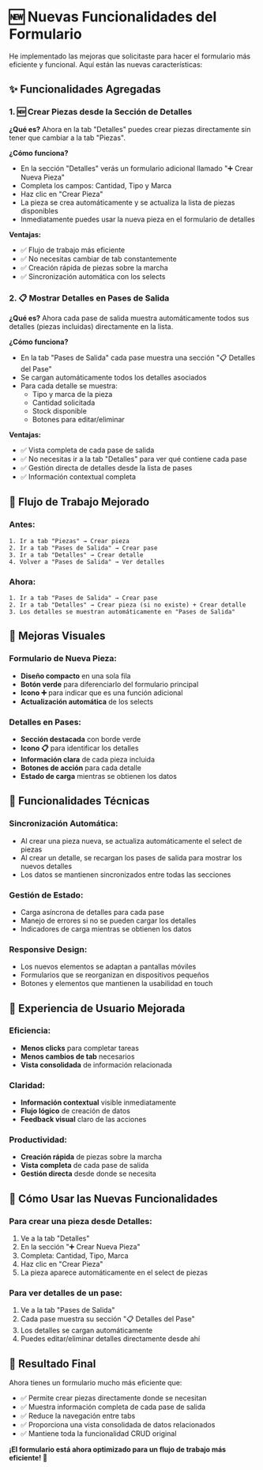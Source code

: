 # 🆕 Nuevas Funcionalidades del Formulario

He implementado las mejoras que solicitaste para hacer el formulario más eficiente y funcional. Aquí están las nuevas características:

## ✨ **Funcionalidades Agregadas**

### **1. 🆕 Crear Piezas desde la Sección de Detalles**

**¿Qué es?**
Ahora en la tab "Detalles" puedes crear piezas directamente sin tener que cambiar a la tab "Piezas".

**¿Cómo funciona?**
- En la sección "Detalles" verás un formulario adicional llamado "➕ Crear Nueva Pieza"
- Completa los campos: Cantidad, Tipo y Marca
- Haz clic en "Crear Pieza"
- La pieza se crea automáticamente y se actualiza la lista de piezas disponibles
- Inmediatamente puedes usar la nueva pieza en el formulario de detalles

**Ventajas:**
- ✅ Flujo de trabajo más eficiente
- ✅ No necesitas cambiar de tab constantemente
- ✅ Creación rápida de piezas sobre la marcha
- ✅ Sincronización automática con los selects

### **2. 📋 Mostrar Detalles en Pases de Salida**

**¿Qué es?**
Ahora cada pase de salida muestra automáticamente todos sus detalles (piezas incluidas) directamente en la lista.

**¿Cómo funciona?**
- En la tab "Pases de Salida" cada pase muestra una sección "📋 Detalles del Pase"
- Se cargan automáticamente todos los detalles asociados
- Para cada detalle se muestra:
  - Tipo y marca de la pieza
  - Cantidad solicitada
  - Stock disponible
  - Botones para editar/eliminar

**Ventajas:**
- ✅ Vista completa de cada pase de salida
- ✅ No necesitas ir a la tab "Detalles" para ver qué contiene cada pase
- ✅ Gestión directa de detalles desde la lista de pases
- ✅ Información contextual completa

## 🎯 **Flujo de Trabajo Mejorado**

### **Antes:**
```
1. Ir a tab "Piezas" → Crear pieza
2. Ir a tab "Pases de Salida" → Crear pase
3. Ir a tab "Detalles" → Crear detalle
4. Volver a "Pases de Salida" → Ver detalles
```

### **Ahora:**
```
1. Ir a tab "Pases de Salida" → Crear pase
2. Ir a tab "Detalles" → Crear pieza (si no existe) + Crear detalle
3. Los detalles se muestran automáticamente en "Pases de Salida"
```

## 🎨 **Mejoras Visuales**

### **Formulario de Nueva Pieza:**
- **Diseño compacto** en una sola fila
- **Botón verde** para diferenciarlo del formulario principal
- **Icono ➕** para indicar que es una función adicional
- **Actualización automática** de los selects

### **Detalles en Pases:**
- **Sección destacada** con borde verde
- **Icono 📋** para identificar los detalles
- **Información clara** de cada pieza incluida
- **Botones de acción** para cada detalle
- **Estado de carga** mientras se obtienen los datos

## 🔧 **Funcionalidades Técnicas**

### **Sincronización Automática:**
- Al crear una pieza nueva, se actualiza automáticamente el select de piezas
- Al crear un detalle, se recargan los pases de salida para mostrar los nuevos detalles
- Los datos se mantienen sincronizados entre todas las secciones

### **Gestión de Estado:**
- Carga asíncrona de detalles para cada pase
- Manejo de errores si no se pueden cargar los detalles
- Indicadores de carga mientras se obtienen los datos

### **Responsive Design:**
- Los nuevos elementos se adaptan a pantallas móviles
- Formularios que se reorganizan en dispositivos pequeños
- Botones y elementos que mantienen la usabilidad en touch

## 📱 **Experiencia de Usuario Mejorada**

### **Eficiencia:**
- **Menos clicks** para completar tareas
- **Menos cambios de tab** necesarios
- **Vista consolidada** de información relacionada

### **Claridad:**
- **Información contextual** visible inmediatamente
- **Flujo lógico** de creación de datos
- **Feedback visual** claro de las acciones

### **Productividad:**
- **Creación rápida** de piezas sobre la marcha
- **Vista completa** de cada pase de salida
- **Gestión directa** desde donde se necesita

## 🚀 **Cómo Usar las Nuevas Funcionalidades**

### **Para crear una pieza desde Detalles:**
1. Ve a la tab "Detalles"
2. En la sección "➕ Crear Nueva Pieza"
3. Completa: Cantidad, Tipo, Marca
4. Haz clic en "Crear Pieza"
5. La pieza aparece automáticamente en el select de piezas

### **Para ver detalles de un pase:**
1. Ve a la tab "Pases de Salida"
2. Cada pase muestra su sección "📋 Detalles del Pase"
3. Los detalles se cargan automáticamente
4. Puedes editar/eliminar detalles directamente desde ahí

## 🎉 **Resultado Final**

Ahora tienes un formulario mucho más eficiente que:
- ✅ Permite crear piezas directamente donde se necesitan
- ✅ Muestra información completa de cada pase de salida
- ✅ Reduce la navegación entre tabs
- ✅ Proporciona una vista consolidada de datos relacionados
- ✅ Mantiene toda la funcionalidad CRUD original

**¡El formulario está ahora optimizado para un flujo de trabajo más eficiente! 🚀**


